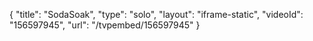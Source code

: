 {
    "title": "SodaSoak",
    "type": "solo",
    "layout": "iframe-static",
    "videoId": "156597945",
    "url": "\/tvpembed\/156597945"
}
